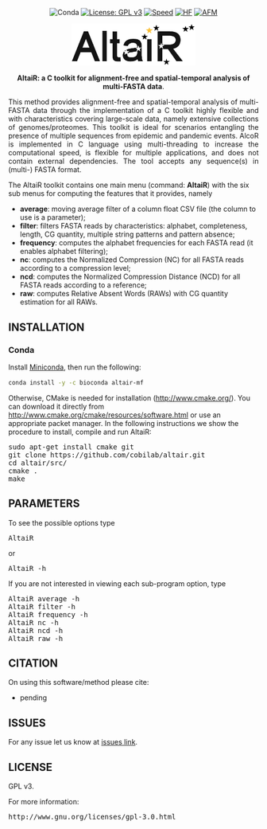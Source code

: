 <div align="center">

![Conda](https://img.shields.io/conda/dn/bioconda/altair)
[![License: GPL v3](https://img.shields.io/badge/License-GPL%20v3-blue.svg)](LICENSE)
[![Speed](https://img.shields.io/static/v1.svg?label=Testing&message=High-speed%20&color=green)](#)
[![HF](https://img.shields.io/static/v1.svg?label=Testing&message=High-flexibility&color=blue)](#)
[![AFM](https://img.shields.io/static/v1.svg?label=Method&message=alignment-free&color=yellow)](#)

</div>

<p align="center"><img src="imgs/altair.png" alt="AltaiR" width="250" border="0" /></p>
<p align="center">
<b>AltaiR: a C toolkit for alignment-free and spatial-temporal analysis of multi-FASTA data</b>. 
</p>

<p align="justify">
This method provides alignment-free and spatial-temporal analysis of multi-FASTA data through the implementation of a C toolkit highly flexible and with characteristics covering large-scale data, namely extensive collections of genomes/proteomes. This toolkit is ideal for scenarios entangling the presence of multiple sequences from epidemic and pandemic events. AlcoR is implemented in C language using multi-threading to increase the computational speed, is flexible for multiple applications, and does not contain external dependencies. The tool accepts any sequence(s) in (multi-) FASTA format.

The AltaiR toolkit contains one main menu (command: <b>AltaiR</b>) with the six sub menus for computing the features that it provides, namely
<ul>
<li><b>average</b>: moving average filter of a column float CSV file (the column to use is a parameter);</li>
<li><b>filter</b>: filters FASTA reads by characteristics: alphabet, completeness, length, CG quantity, multiple string patterns and pattern absence; </li>
<li><b>frequency</b>: computes the alphabet frequencies for each FASTA read (it enables alphabet filtering);</li>
<li><b>nc</b>: computes the Normalized Compression (NC) for all FASTA reads according to a compression level;</li>
<li><b>ncd</b>: computes the Normalized Compression Distance (NCD) for all FASTA reads according to a reference;</li>
<li><b>raw</b>: computes Relative Absent Words (RAWs) with CG quantity estimation for all RAWs.</li>
</ul>
</p>

## INSTALLATION ##

### Conda
Install [Miniconda](https://docs.conda.io/en/latest/miniconda.html), then run the following:
```bash
conda install -y -c bioconda altair-mf
```

Otherwise, CMake is needed for installation (http://www.cmake.org/). You can download it directly from http://www.cmake.org/cmake/resources/software.html or use an appropriate packet manager. In the following instructions we show the procedure to install, compile and run AltaiR:

<pre>
sudo apt-get install cmake git
git clone https://github.com/cobilab/altair.git
cd altair/src/
cmake .
make
</pre>

## PARAMETERS

To see the possible options type
<pre>
AltaiR
</pre>
or
<pre>
AltaiR -h
</pre>

If you are not interested in viewing each sub-program option, type 
<pre>
AltaiR average -h
AltaiR filter -h
AltaiR frequency -h
AltaiR nc -h
AltaiR ncd -h
AltaiR raw -h
</pre>

## CITATION ##

On using this software/method please cite:

* pending

## ISSUES ##

For any issue let us know at [issues link](https://github.com/cobilab/altair/issues).

## LICENSE ##

GPL v3.

For more information:
<pre>http://www.gnu.org/licenses/gpl-3.0.html</pre>

